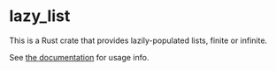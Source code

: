 # lazy_list

This is a Rust crate that provides lazily-populated lists, finite or infinite.

See [the documentation](https://docs.rs/lazy_list) for usage info.